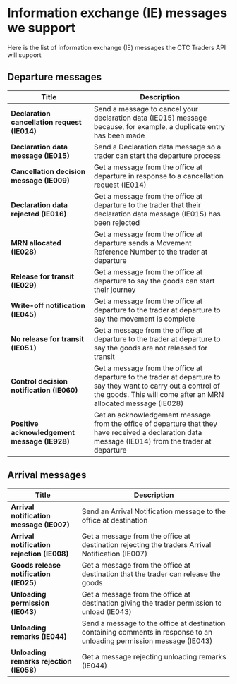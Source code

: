 # Information exchange (IE) messages we support

Here is the list of information exchange (IE) messages the CTC Traders API will support


## Departure messages
| **Title** | **Description** |
|------|-------------|
|**Declaration cancellation request (IE014)**|Send a message to cancel your declaration data (IE015) message because, for example, a duplicate entry has been made|
|**Declaration data message (IE015)**|Send a Declaration data message so a trader can start the departure process|
|**Cancellation decision message (IE009)**|Get a message from the office at departure in response to a cancellation request (IE014)|
|**Declaration data rejected (IE016)** |Get a message from the office at departure to the trader that their declaration data message (IE015) has been rejected|
|**MRN allocated (IE028)** | Get a message from the office at departure sends a Movement Reference Number to the trader at departure|
|**Release for transit (IE029)**| Get a message from the office at departure to say the goods can start their journey|
|**Write-off notification (IE045)**| Get a message from the office at departure to the trader at departure to say the movement is complete|
|**No release for transit (IE051)**| Get a message from the office at departure to the trader at departure to say the goods are not released for transit|
|**Control decision notification (IE060)**| Get a message from the office at departure to the trader at departure to say they want to carry out a control of the goods. This will come after an MRN allocated message (IE028)|
|**Positive acknowledgement message (IE928)**| Get an acknowledgement message from the office of departure that they have received a declaration data message (IE014) from the trader at departure  


## Arrival messages
| **Title** | **Description** |
|------|-------------|
|**Arrival notification message (IE007)**|Send an Arrival Notification message to the office at destination|
|**Arrival notification rejection (IE008)**|Get a message from the office at destination rejecting the traders Arrival Notification (IE007)|
|**Goods release notification (IE025)**|Get a message from the office at destination that the trader can release the goods|
|**Unloading permission (IE043)** |Get a message from the office at destination giving the trader permission to unload (IE043)|
|**Unloading remarks (IE044)** |Send a message to the office at destination containing comments in response to an unloading permission message (IE043)|
|**Unloading remarks rejection (IE058)**| Get a message rejecting unloading remarks (IE044)

